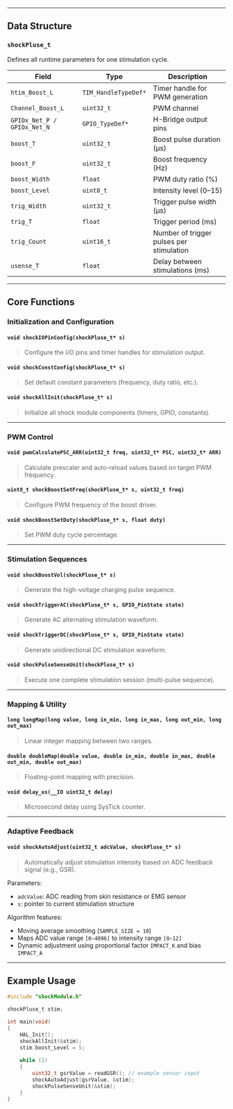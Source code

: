 
---

##  Data Structure

### `shockPluse_t`

Defines all runtime parameters for one stimulation cycle.

| Field | Type | Description |
|-------|------|-------------|
| `htim_Boost_L` | `TIM_HandleTypeDef*` | Timer handle for PWM generation |
| `Channel_Boost_L` | `uint32_t` | PWM channel |
| `GPIOx_Net_P / GPIOx_Net_N` | `GPIO_TypeDef*` | H-Bridge output pins |
| `boost_T` | `uint32_t` | Boost pulse duration (μs) |
| `boost_F` | `uint32_t` | Boost frequency (Hz) |
| `boost_Width` | `float` | PWM duty ratio (%) |
| `boost_Level` | `uint8_t` | Intensity level (0–15) |
| `trig_Width` | `uint32_t` | Trigger pulse width (μs) |
| `trig_T` | `float` | Trigger period (ms) |
| `trig_Count` | `uint16_t` | Number of trigger pulses per stimulation |
| `usense_T` | `float` | Delay between stimulations (ms) |

---

##  Core Functions

###  Initialization and Configuration

#### `void shockIOPinConfig(shockPluse_t* s)`
> Configure the I/O pins and timer handles for stimulation output.

#### `void shockConstConfig(shockPluse_t* s)`
> Set default constant parameters (frequency, duty ratio, etc.).

#### `void shockAllInit(shockPluse_t* s)`
> Initialize all shock module components (timers, GPIO, constants).

---

###  PWM Control

#### `void pwmCalculatePSC_ARR(uint32_t freq, uint32_t* PSC, uint32_t* ARR)`
> Calculate prescaler and auto-reload values based on target PWM frequency.

#### `uint8_t shockBoostSetFreq(shockPluse_t* s, uint32_t freq)`
> Configure PWM frequency of the boost driver.

#### `void shockBoostSetDuty(shockPluse_t* s, float duty)`
> Set PWM duty cycle percentage.

---

###  Stimulation Sequences

#### `void shockBoostVol(shockPluse_t* s)`
> Generate the high-voltage charging pulse sequence.

#### `void shockTriggerAC(shockPluse_t* s, GPIO_PinState state)`
> Generate AC alternating stimulation waveform.

#### `void shockTriggerDC(shockPluse_t* s, GPIO_PinState state)`
> Generate unidirectional DC stimulation waveform.

#### `void shockPulseSenseUnit(shockPluse_t* s)`
> Execute one complete stimulation session (multi-pulse sequence).

---

###  Mapping & Utility

#### `long longMap(long value, long in_min, long in_max, long out_min, long out_max)`
> Linear integer mapping between two ranges.

#### `double doubleMap(double value, double in_min, double in_max, double out_min, double out_max)`
> Floating-point mapping with precision.

#### `void delay_us(__IO uint32_t delay)`
> Microsecond delay using SysTick counter.

---

###  Adaptive Feedback

#### `void shockAutoAdjust(uint32_t adcValue, shockPluse_t* s)`
> Automatically adjust stimulation intensity based on ADC feedback signal (e.g., GSR).

Parameters:
- `adcValue`: ADC reading from skin resistance or EMG sensor  
- `s`: pointer to current stimulation structure

Algorithm features:
- Moving average smoothing (`SAMPLE_SIZE = 10`)  
- Maps ADC value range `[0–4096]` to intensity range `[0–12]`  
- Dynamic adjustment using proportional factor `IMPACT_K` and bias `IMPACT_A`  

---

##  Example Usage

```c
#include "shockModule.h"

shockPluse_t stim;

int main(void)
{
    HAL_Init();
    shockAllInit(&stim);
    stim.boost_Level = 5;
    
    while (1)
    {
        uint32_t gsrValue = readGSR(); // example sensor input
        shockAutoAdjust(gsrValue, &stim);
        shockPulseSenseUnit(&stim);
    }
}

